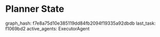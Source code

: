 # Planner State

graph_hash: f7e8a75d10e385119dd84fb2094f19335a92dbdb
last_task: f1069bd2
active_agents: ExecutorAgent
